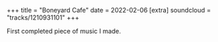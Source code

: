 +++
title = "Boneyard Cafe"
date = 2022-02-06
[extra]
soundcloud = "tracks/1210931101"
+++

First completed piece of music I made.
